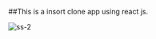 ##This is a insort clone app using react js.

![ss-2](https://user-images.githubusercontent.com/68159874/122815732-7b276f80-d2f3-11eb-9b6f-80452661b31d.png)

